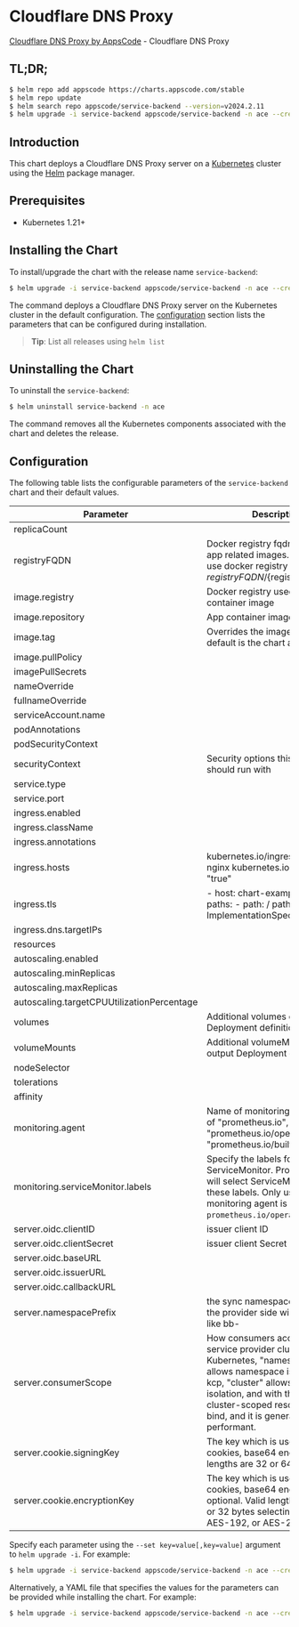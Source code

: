 # Cloudflare DNS Proxy

[Cloudflare DNS Proxy by AppsCode](https://github.com/appscode-cloud) - Cloudflare DNS Proxy

## TL;DR;

```bash
$ helm repo add appscode https://charts.appscode.com/stable
$ helm repo update
$ helm search repo appscode/service-backend --version=v2024.2.11
$ helm upgrade -i service-backend appscode/service-backend -n ace --create-namespace --version=v2024.2.11
```

## Introduction

This chart deploys a Cloudflare DNS Proxy server on a [Kubernetes](http://kubernetes.io) cluster using the [Helm](https://helm.sh) package manager.

## Prerequisites

- Kubernetes 1.21+

## Installing the Chart

To install/upgrade the chart with the release name `service-backend`:

```bash
$ helm upgrade -i service-backend appscode/service-backend -n ace --create-namespace --version=v2024.2.11
```

The command deploys a Cloudflare DNS Proxy server on the Kubernetes cluster in the default configuration. The [configuration](#configuration) section lists the parameters that can be configured during installation.

> **Tip**: List all releases using `helm list`

## Uninstalling the Chart

To uninstall the `service-backend`:

```bash
$ helm uninstall service-backend -n ace
```

The command removes all the Kubernetes components associated with the chart and deletes the release.

## Configuration

The following table lists the configurable parameters of the `service-backend` chart and their default values.

|                 Parameter                  |                                                                                                                     Description                                                                                                                      |                                                                       Default                                                                       |
|--------------------------------------------|------------------------------------------------------------------------------------------------------------------------------------------------------------------------------------------------------------------------------------------------------|-----------------------------------------------------------------------------------------------------------------------------------------------------|
| replicaCount                               |                                                                                                                                                                                                                                                      | <code>1</code>                                                                                                                                      |
| registryFQDN                               | Docker registry fqdn used to pull app related images. Set this to use docker registry hosted at ${registryFQDN}/${registry}/${image}                                                                                                                 | <code>ghcr.io</code>                                                                                                                                |
| image.registry                             | Docker registry used to pull app container image                                                                                                                                                                                                     | <code>appscode</code>                                                                                                                               |
| image.repository                           | App container image                                                                                                                                                                                                                                  | <code>service-provider</code>                                                                                                                       |
| image.tag                                  | Overrides the image tag whose default is the chart appVersion.                                                                                                                                                                                       | <code>""</code>                                                                                                                                     |
| image.pullPolicy                           |                                                                                                                                                                                                                                                      | <code>IfNotPresent</code>                                                                                                                           |
| imagePullSecrets                           |                                                                                                                                                                                                                                                      | <code>[]</code>                                                                                                                                     |
| nameOverride                               |                                                                                                                                                                                                                                                      | <code>""</code>                                                                                                                                     |
| fullnameOverride                           |                                                                                                                                                                                                                                                      | <code>""</code>                                                                                                                                     |
| serviceAccount.name                        |                                                                                                                                                                                                                                                      | <code>""</code>                                                                                                                                     |
| podAnnotations                             |                                                                                                                                                                                                                                                      | <code>{}</code>                                                                                                                                     |
| podSecurityContext                         |                                                                                                                                                                                                                                                      | <code>{}</code>                                                                                                                                     |
| securityContext                            | Security options this container should run with                                                                                                                                                                                                      | <code>{"allowPrivilegeEscalation":false,"capabilities":{"drop":["ALL"]},"readOnlyRootFilesystem":true,"runAsNonRoot":true,"runAsUser":65534}</code> |
| service.type                               |                                                                                                                                                                                                                                                      | <code>ClusterIP</code>                                                                                                                              |
| service.port                               |                                                                                                                                                                                                                                                      | <code>80</code>                                                                                                                                     |
| ingress.enabled                            |                                                                                                                                                                                                                                                      | <code>false</code>                                                                                                                                  |
| ingress.className                          |                                                                                                                                                                                                                                                      | <code>""</code>                                                                                                                                     |
| ingress.annotations                        |                                                                                                                                                                                                                                                      | <code>{}</code>                                                                                                                                     |
| ingress.hosts                              | kubernetes.io/ingress.class: nginx kubernetes.io/tls-acme: "true"                                                                                                                                                                                    | <code>[]</code>                                                                                                                                     |
| ingress.tls                                | - host: chart-example.local paths: - path: / pathType: ImplementationSpecific                                                                                                                                                                        | <code>[]</code>                                                                                                                                     |
| ingress.dns.targetIPs                      |                                                                                                                                                                                                                                                      | <code>[]</code>                                                                                                                                     |
| resources                                  |                                                                                                                                                                                                                                                      | <code>{}</code>                                                                                                                                     |
| autoscaling.enabled                        |                                                                                                                                                                                                                                                      | <code>false</code>                                                                                                                                  |
| autoscaling.minReplicas                    |                                                                                                                                                                                                                                                      | <code>1</code>                                                                                                                                      |
| autoscaling.maxReplicas                    |                                                                                                                                                                                                                                                      | <code>100</code>                                                                                                                                    |
| autoscaling.targetCPUUtilizationPercentage |                                                                                                                                                                                                                                                      | <code>80</code>                                                                                                                                     |
| volumes                                    | Additional volumes on the output Deployment definition.                                                                                                                                                                                              | <code>[]</code>                                                                                                                                     |
| volumeMounts                               | Additional volumeMounts on the output Deployment definition.                                                                                                                                                                                         | <code>[]</code>                                                                                                                                     |
| nodeSelector                               |                                                                                                                                                                                                                                                      | <code>{}</code>                                                                                                                                     |
| tolerations                                |                                                                                                                                                                                                                                                      | <code>[]</code>                                                                                                                                     |
| affinity                                   |                                                                                                                                                                                                                                                      | <code>{}</code>                                                                                                                                     |
| monitoring.agent                           | Name of monitoring agent (one of "prometheus.io", "prometheus.io/operator", "prometheus.io/builtin")                                                                                                                                                 | <code>""</code>                                                                                                                                     |
| monitoring.serviceMonitor.labels           | Specify the labels for ServiceMonitor. Prometheus crd will select ServiceMonitor using these labels. Only usable when monitoring agent is `prometheus.io/operator`.                                                                                  | <code>{}</code>                                                                                                                                     |
| server.oidc.clientID                       | issuer client ID                                                                                                                                                                                                                                     | <code>""</code>                                                                                                                                     |
| server.oidc.clientSecret                   | issuer client Secret                                                                                                                                                                                                                                 | <code>""</code>                                                                                                                                     |
| server.oidc.baseURL                        |                                                                                                                                                                                                                                                      | <code>"https://api.appscode.com"</code>                                                                                                             |
| server.oidc.issuerURL                      |                                                                                                                                                                                                                                                      | <code>"https://accounts.appscode.com/accounts"</code>                                                                                               |
| server.oidc.callbackURL                    |                                                                                                                                                                                                                                                      | <code>"https://bind.appscode.com/bind/callback"</code>                                                                                              |
| server.namespacePrefix                     | the sync namespace created in the provider side will be named like bb-<some-hash>                                                                                                                                                                    | <code>"ace-"</code>                                                                                                                                 |
| server.consumerScope                       | How consumers access the service provider cluster. In Kubernetes, "namespaced" allows namespace isolation. In kcp, "cluster" allows workspace isolation, and with that allows cluster-scoped resources to bind, and it is generally more performant. | <code>"Namespaced"</code>                                                                                                                           |
| server.cookie.signingKey                   | The key which is used to sign cookies, base64 encoded. Valid lengths are 32 or 64 bytes.                                                                                                                                                             | <code>""</code>                                                                                                                                     |
| server.cookie.encryptionKey                | The key which is used to encrypt cookies, base64 encoded, optional. Valid lengths are 16, 24, or 32 bytes selecting AES-128, AES-192, or AES-256.                                                                                                    | <code>""</code>                                                                                                                                     |


Specify each parameter using the `--set key=value[,key=value]` argument to `helm upgrade -i`. For example:

```bash
$ helm upgrade -i service-backend appscode/service-backend -n ace --create-namespace --version=v2024.2.11 --set replicaCount=1
```

Alternatively, a YAML file that specifies the values for the parameters can be provided while
installing the chart. For example:

```bash
$ helm upgrade -i service-backend appscode/service-backend -n ace --create-namespace --version=v2024.2.11 --values values.yaml
```
